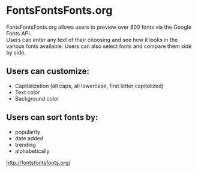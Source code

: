 # FontsFontsFonts.org

FontsFontsFonts.org allows users to preview over 800 fonts via the Google Fonts API.  
Users can enter any text of their choosing and see how it looks in the various fonts available.  Users can also select fonts and compare them side by side.

## Users can customize:
* Capitalization (all caps, all lowercase, first letter capitalized)
* Text color
* Background color

## Users can sort fonts by:
* popularity
* date added 
* trending
* alphabetically

http://fontsfontsfonts.org/
